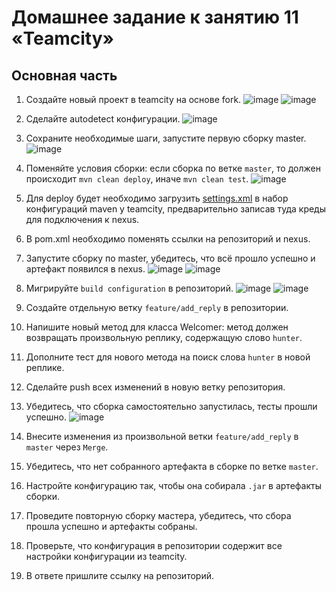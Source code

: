 # Домашнее задание к занятию 11 «Teamcity»
## Основная часть

1. Создайте новый проект в teamcity на основе fork.
![image](https://github.com/user-attachments/assets/7cb1adf7-9f3e-4de1-aefd-1adb5603d8ce)
![image](https://github.com/user-attachments/assets/543015dc-32f5-4067-9817-be1d3a2726bb)
2. Сделайте autodetect конфигурации.
![image](https://github.com/user-attachments/assets/5d0139bf-3173-4f91-a5f9-06d4e6332291)
3. Сохраните необходимые шаги, запустите первую сборку master.
![image](https://github.com/user-attachments/assets/332922e5-c507-4ce1-9755-f56bc5a76c73)
4. Поменяйте условия сборки: если сборка по ветке `master`, то должен происходит `mvn clean deploy`, иначе `mvn clean test`.
![image](https://github.com/user-attachments/assets/39ea92ef-3c77-4d78-8b78-6e67231ea7a0)
5. Для deploy будет необходимо загрузить [settings.xml](./teamcity/settings.xml) в набор конфигураций maven у teamcity, предварительно записав туда креды для подключения к nexus.
6. В pom.xml необходимо поменять ссылки на репозиторий и nexus.
7. Запустите сборку по master, убедитесь, что всё прошло успешно и артефакт появился в nexus.
![image](https://github.com/user-attachments/assets/9c063712-d3b6-41c9-8914-20c2ead1505d)
![image](https://github.com/user-attachments/assets/2a26a5ab-694a-442e-9382-1c84b2f5c8b0)
8. Мигрируйте `build configuration` в репозиторий.
![image](https://github.com/user-attachments/assets/5b08fd78-238d-44fe-99e3-3a3f7a648d86)
![image](https://github.com/user-attachments/assets/e2eb14b1-2a84-48b2-866b-854bef916586)

10. Создайте отдельную ветку `feature/add_reply` в репозитории.
11. Напишите новый метод для класса Welcomer: метод должен возвращать произвольную реплику, содержащую слово `hunter`.
12. Дополните тест для нового метода на поиск слова `hunter` в новой реплике.
13. Сделайте push всех изменений в новую ветку репозитория.
14. Убедитесь, что сборка самостоятельно запустилась, тесты прошли успешно.
![image](https://github.com/user-attachments/assets/db11f413-efaf-4877-aa0c-1454d353f27c)
15. Внесите изменения из произвольной ветки `feature/add_reply` в `master` через `Merge`.
17. Убедитесь, что нет собранного артефакта в сборке по ветке `master`.
18. Настройте конфигурацию так, чтобы она собирала `.jar` в артефакты сборки.
19. Проведите повторную сборку мастера, убедитесь, что сбора прошла успешно и артефакты собраны.
20. Проверьте, что конфигурация в репозитории содержит все настройки конфигурации из teamcity.
21. В ответе пришлите ссылку на репозиторий.
